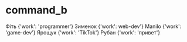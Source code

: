 # command_b

Фіть {'work': 'programmer'}
Зименок {'work': web-dev'}
Manilo {'work': 'game-dev'}
Ярощук {'work': 'TikTok'}
Рубан {'work': 'привет'}
